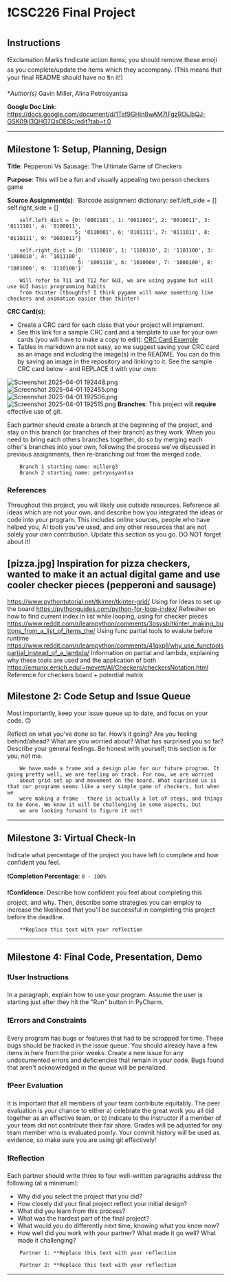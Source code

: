 # ❗CSC226 Final Project

## Instructions

❗️Exclamation Marks ❗️indicate action items; you should remove these emoji as you complete/update the items which 
  they accompany. (This means that your final README should have no ❗️in it!)

**Author(s)* Gavin Miller, Alina Petrosyantsa

**Google Doc Link**: https://docs.google.com/document/d/1Tsf9GHin8wAM7IFgzROiJbQJ-GSK09jl3QHG7QsOEGc/edit?tab=t.0

---

## Milestone 1: Setup, Planning, Design

**Title**: Pepperoni Vs Sausage: The Ultimate Game of Checkers

**Purpose**: This will be a fun and visually appealing two person checkers game

**Source Assignment(s)**: `Barcode assignment dictionary: self.left_side = []
        self.right_side = []

        self.left_dict = {0: '0001101', 1: "0011001", 2: "0010011", 3: '0111101', 4: '0100011',
                          5: '0110001', 6: '0101111', 7: '0111011', 8: '0110111', 9: "0001011"}

        self.right_dict = {0: '1110010', 1: '1100110', 2: '1101100', 3: '1000010', 4: '1011100',
                           5: '1001110', 6: '1010000', 7: '1000100', 8: '1001000', 9: '1110100'}`

        Will refer to T11 and T12 for GUI, we are using pygame but will use GUI basic programming habits
        from tkinter (thoughts? I think pygame will make something like checkers and animation easier than tkinter)

**CRC Card(s)**:
  - Create a CRC card for each class that your project will implement.
  - See this link for a sample CRC card and a template to use for your own cards (you will have to make a copy to edit):
    [CRC Card Example](https://docs.google.com/document/d/1JE_3Qmytk_JGztRqkPXWACJwciPH61VCx3idIlBCVFY/edit?usp=sharing)
  - Tables in markdown are not easy, so we suggest saving your CRC card as an image and including the image(s) in the 
    README. You can do this by saving an image in the repository and linking to it. See the sample CRC card below - 
    and REPLACE it with your own:
  
![Screenshot 2025-04-01 192448.png](image/Screenshot%202025-04-01%20192448.png)
![Screenshot 2025-04-01 192455.png](image/Screenshot%202025-04-01%20192455.png)
![Screenshot 2025-04-01 192506.png](image/Screenshot%202025-04-01%20192506.png)
![Screenshot 2025-04-01 192515.png](image/Screenshot%202025-04-01%20192515.png)
**Branches**: This project will **require** effective use of git. 

Each partner should create a branch at the beginning of the project, and stay on this branch (or branches of their 
branch) as they work. When you need to bring each others branches together, do so by merging each other's branches 
into your own, following the process we've discussed in previous assignments, then re-branching out from the merged code.  

```
    Branch 1 starting name: millerg3
    Branch 2 starting name: petryosyantsa
```

### References 

Throughout this project, you will likely use outside resources. Reference all ideas which are not your own, 
and describe how you integrated the ideas or code into your program. This includes online sources, people who have 
helped you, AI tools you've used, and any other resources that are not solely your own contribution. Update this 
section as you go. DO NOT forget about it!

[pizza.jpg] Inspiration for pizza checkers, wanted to make it an actual digital game and use cooler checker pieces
(pepperoni and sausage)
---

https://www.pythontutorial.net/tkinter/tkinter-grid/ Using for ideas to set up the board
https://pythonguides.com/python-for-loop-index/ Refresher on how to find current index in list while looping, using for checker pieces
https://www.reddit.com/r/learnpython/comments/3osysb/tkinter_making_buttons_from_a_list_of_items_the/ Using func partial tools
to evalute before runtime
https://www.reddit.com/r/learnpython/comments/41qxp1/why_use_functoolspartial_instead_of_a_lambda/ Information
on partial and lambda, explaining why these tools are used and the application of both
https://emunix.emich.edu/~mevett/AI/Checkers/checkersNotation.html Reference for checkers board + potential matrix
## Milestone 2: Code Setup and Issue Queue

Most importantly, keep your issue queue up to date, and focus on your code. 🙃

Reflect on what you’ve done so far. How’s it going? Are you feeling behind/ahead? What are you worried about? 
What has surprised you so far? Describe your general feelings. Be honest with yourself; this section is for you, not me.

```
    We have made a frame and a design plan for our future program. It going pretty well, we are feeling on track. For now, we are worried 
    about grid set up and movement on the board. What suprised us is that our programm seems like a very simple game of checkers, but when we 
    were making a frame - there is actually a lot of steps, and things to be done. We know it will be challenging in some aspects, but 
    we are looking forward to figure it out!  
```

---

## Milestone 3: Virtual Check-In

Indicate what percentage of the project you have left to complete and how confident you feel. 

❗️**Completion Percentage**: `0 - 100%`

❗️**Confidence**: Describe how confident you feel about completing this project, and why. Then, describe some 
  strategies you can employ to increase the likelihood that you'll be successful in completing this project 
  before the deadline.

```
    **Replace this text with your reflection
```

---

## Milestone 4: Final Code, Presentation, Demo

### ❗User Instructions

In a paragraph, explain how to use your program. Assume the user is starting just after they hit the "Run" button 
in PyCharm. 

### ❗Errors and Constraints

Every program has bugs or features that had to be scrapped for time. These bugs should be tracked in the issue queue. 
You should already have a few items in here from the prior weeks. Create a new issue for any undocumented errors and 
deficiencies that remain in your code. Bugs found that aren't acknowledged in the queue will be penalized.

### ❗Peer Evaluation

It is important that all members of your team contribute equitably. The peer evaluation is your chance to either 
a) celebrate the great work you all did together as an effective team, or b) indicate to the instructor if a member of
your team did not contribute their fair share. Grades will be adjusted for any team member who is evaluated poorly. Your
commit history will be used as evidence, so make sure you are using git effectively!

### ❗Reflection

Each partner should write three to four well-written paragraphs address the following (at a minimum):
- Why did you select the project that you did?
- How closely did your final project reflect your initial design?
- What did you learn from this process?
- What was the hardest part of the final project?
- What would you do differently next time, knowing what you know now?
- How well did you work with your partner? What made it go well? What made it challenging?

```
    Partner 1: **Replace this text with your reflection
```

```
    Partner 2: **Replace this text with your reflection
```

---